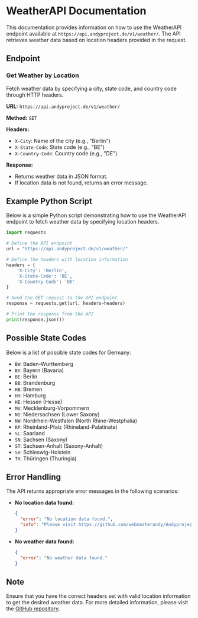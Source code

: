 # WeatherAPI Documentation

This documentation provides information on how to use the WeatherAPI endpoint available at `https://api.andyproject.de/v1/weather/`. The API retrieves weather data based on location headers provided in the request.

## Endpoint

### Get Weather by Location
Fetch weather data by specifying a city, state code, and country code through HTTP headers.

**URL:** `https://api.andyproject.de/v1/weather/`

**Method:** `GET`

**Headers:**
- `X-City`: Name of the city (e.g., "Berlin")
- `X-State-Code`: State code (e.g., "BE")
- `X-Country-Code`: Country code (e.g., "DE")

**Response:**
- Returns weather data in JSON format.
- If location data is not found, returns an error message.

## Example Python Script

Below is a simple Python script demonstrating how to use the WeatherAPI endpoint to fetch weather data by specifying location headers.

```python
import requests

# Define the API endpoint
url = "https://api.andyproject.de/v1/weather/"

# Define the headers with location information
headers = {
    'X-City': 'Berlin',
    'X-State-Code': 'BE',
    'X-Country-Code': 'DE'
}

# Send the GET request to the API endpoint
response = requests.get(url, headers=headers)

# Print the response from the API
print(response.json())
```

## Possible State Codes
Below is a list of possible state codes for Germany:

- `BW`: Baden-Württemberg
- `BY`: Bayern (Bavaria)
- `BE`: Berlin
- `BB`: Brandenburg
- `HB`: Bremen
- `HH`: Hamburg
- `HE`: Hessen (Hesse)
- `MV`: Mecklenburg-Vorpommern
- `NI`: Niedersachsen (Lower Saxony)
- `NW`: Nordrhein-Westfalen (North Rhine-Westphalia)
- `RP`: Rheinland-Pfalz (Rhineland-Palatinate)
- `SL`: Saarland
- `SN`: Sachsen (Saxony)
- `ST`: Sachsen-Anhalt (Saxony-Anhalt)
- `SH`: Schleswig-Holstein
- `TH`: Thüringen (Thuringia)

## Error Handling
The API returns appropriate error messages in the following scenarios:
- **No location data found:**
  ```json
  {
    "error": "No location data found.",
    "info": "Please visit https://github.com/webmasterandy/Andyproject-API#weather-api for more information."
  }
  ```
- **No weather data found:**
  ```json
  {
    "error": "No weather data found."
  }
  ```

## Note
Ensure that you have the correct headers set with valid location information to get the desired weather data. For more detailed information, please visit the [GitHub repository](https://github.com/webmasterandy/Andyproject-API#weather-api).
